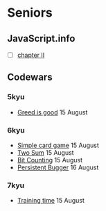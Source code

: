 # Seniors

## JavaScript.info

- [ ] [chapter II](https://github.com/duttdutt/seniors/tree/main/javascript.info/chapter%20II)

## Codewars

### 5kyu

- [Greed is good](https://www.codewars.com/kata/5270d0d18625160ada0000e4) 15 August

### 6kyu

- [Simple card game](https://www.codewars.com/kata/53417de006654f4171000587) 15 August
- [Two Sum](https://www.codewars.com/kata/52c31f8e6605bcc646000082) 15 August
- [Bit Counting](https://www.codewars.com/kata/526571aae218b8ee490006f4) 15 August
- [Persistent Bugger](https://www.codewars.com/kata/54bf1c2cd5b56cc47f0007a1) 16 August

### 7kyu

- [Training time](https://www.codewars.com/kata/572ab0cfa3af384df7000ff8) 15 August

